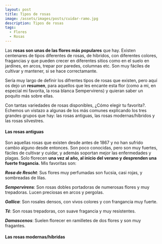 ```yaml
---
layout: post
title: Tipos de rosas
image: /assets/images/posts/cuidar-ramo.jpg 
description: Tipos de rosas
tags:
  - Flores
  - Rosas
---
```


Las **rosas son unas de las flores más populares** que hay. Existen centenares de tipos diferentes de rosas, de híbridos, con diferentes colores, fragancias y que pueden crecer en diferentes sitios como en el suelo en jardines, en arcos, trepar por paredes, columnas etc. Son muy fáciles de cultivar y mantener, si se hace correctamante.

Sería muy largo de definir los difrentes tipos de rosas que existen, pero aquí os dejo un **resumen**, para aquellos que les encante esta flor (como a mi, en especial mi favorita, la rosa blanca Sempervirens) y quieran saber un poquito más sobre ellas.

Con tantas variedades de rosas disponibles, ¿Cómo elegir tu favorita?. Echemos un vistazo a algunas de los más comunes explicando los tres grandes grupos que hay: las rosas antiguas, las rosas modernas/híbridos y las rosas silvestres.


#### Las rosas antiguas

Son aquellas rosas que existen desde antes de 1867 y no han sufrido cambio alguno desde entonces. Son poco conocidas, pero son muy fuertes, fáciles de cultivar y cuidar, y además soportan mejor las enfermedades y plagas. 
Solo florecen **una vez al año, al inicio del verano y desprenden una fuerte fragancia.** Mis favoritas son:

_**Rosa de Rescht**_: Sus flores muy perfumadas son fucsia, casi rojas, y sombreadas de lilas.

_**Sempervirens**_: Son rosas dobles portadoras de numerosas flores y muy trepadoras. Lucen preciosas en arcos y pergolas.

_**Gallica**_: Son rosales densos, con vivos colores y con frangancia muy fuerte.

_**Té**_: Son rosas trepadoras, con suave fragancia y muy resistentes.

_**Damascenos**_: Suelen florecer en ramilletes de dos flores y son muy fragantes.


#### Las rosas modernas/híbridas






